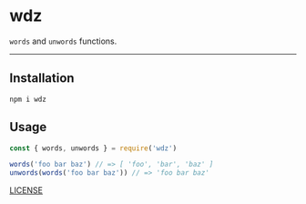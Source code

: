 # wdz

`words` and `unwords` functions.

--------

## Installation

`npm i wdz`

## Usage

```javascript
const { words, unwords } = require('wdz')

words('foo bar baz') // => [ 'foo', 'bar', 'baz' ]
unwords(words('foo bar baz')) // => 'foo bar baz'
```

[LICENSE](./LICENSE.md)
